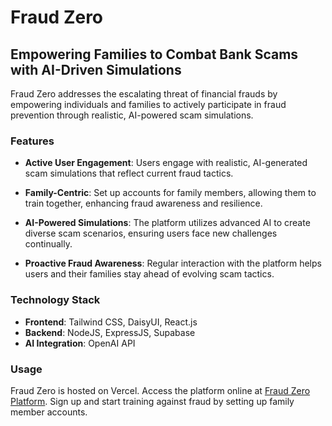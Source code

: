 # Fraud Zero

## Empowering Families to Combat Bank Scams with AI-Driven Simulations

Fraud Zero addresses the escalating threat of financial frauds by empowering individuals and families to actively participate in fraud prevention through realistic, AI-powered scam simulations.

### Features

- **Active User Engagement**: Users engage with realistic, AI-generated scam simulations that reflect current fraud tactics.
  
- **Family-Centric**: Set up accounts for family members, allowing them to train together, enhancing fraud awareness and resilience.
  
- **AI-Powered Simulations**: The platform utilizes advanced AI to create diverse scam scenarios, ensuring users face new challenges continually.
  
- **Proactive Fraud Awareness**: Regular interaction with the platform helps users and their families stay ahead of evolving scam tactics.

### Technology Stack

- **Frontend**: Tailwind CSS, DaisyUI, React.js
- **Backend**: NodeJS, ExpressJS, Supabase
- **AI Integration**: OpenAI API

### Usage

Fraud Zero is hosted on Vercel. Access the platform online at [Fraud Zero Platform](https://fraud-zero.vercel.app). Sign up and start training against fraud by setting up family member accounts.

